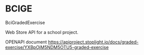 # BCIGE
BciGradedExercise


Web Store API for a school project.

OPENAPI document
https://apiproject.stoplight.io/docs/graded-exercise/YXBpOjM5NDM5OTU5-graded-exercise

